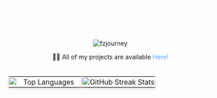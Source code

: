 <h1 align="center" style="font-family: 'Arial', sans-serif; color: #ffffff;">Hi 👋, I'm Muhammad Feiza Zharfan Priyatnadi</h1>

<p align="center"> 
  <img src="https://komarev.com/ghpvc/?username=fzjourney&label=Profile%20views&color=0e75b6&style=flat" alt="fzjourney" />
</p>

<p align="center">
  👨‍💻 All of my projects are available <a href="https://www.figma.com/proto/lXqk2gzoV7oMsWQH426Xm9/Portofolio-Pei?page-id=0:1&node-id=54-10&starting-point-node-id=54:10&scaling=scale-down-width&t=lTHVNaCh6sQl0fW7-1" target="_blank" style="color: #58a6ff; text-decoration: none;">Here!</a>
</p>

<table style="width: 100%; table-layout: fixed; padding: 20px; border: none;">
  <tr>
    <td style="text-align: center; padding: 0; width: 50%;">
      <img 
         src="https://github-readme-stats.vercel.app/api/top-langs?username=fzjourney&show_icons=true&locale=en&layout=compact&theme=radical" 
         alt="Top Languages" 
         style="width: 100%; height: auto; border-radius: 8px; box-shadow: 0 4px 8px rgba(0, 0, 0, 0.1);"
      />
    </td>
    <td style="text-align: center; padding: 0; width: 50%;">
      <img 
         src="https://github-readme-streak-stats.herokuapp.com/?user=fzjourney&theme=radical" 
         alt="GitHub Streak Stats" 
         style="width: 100%; height: auto; border-radius: 8px; box-shadow: 0 4px 8px rgba(0, 0, 0, 0.1);"
      />
    </td>
  </tr>
</table>
